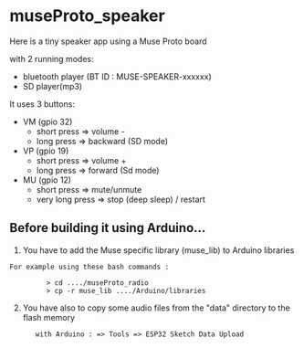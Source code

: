 # museProto_speaker
Here is a tiny speaker app using a Muse Proto board

with 2 running modes:
   - bluetooth player (BT ID : MUSE-SPEAKER-xxxxxx)
   - SD player(mp3)
   
It uses 3 buttons:
   - VM (gpio 32)
        - short press => volume -
        - long press => backward (SD mode)
   - VP (gpio 19)
        - short press => volume +
        - long press => forward (Sd mode)
   - MU (gpio 12)
        - short press => mute/unmute
        - very long press => stop (deep sleep) / restart
        
## Before building it using Arduino...

   1. You have to add  the Muse specific library (muse_lib) to Arduino libraries
   
   	For example using these bash commands :
   
             > cd ..../museProto_radio
             > cp -r muse_lib ..../Arduino/libraries
             
   2. You have also to copy some audio files from the "data" directory to the flash memory
   
             with Arduino : => Tools => ESP32 Sketch Data Upload
